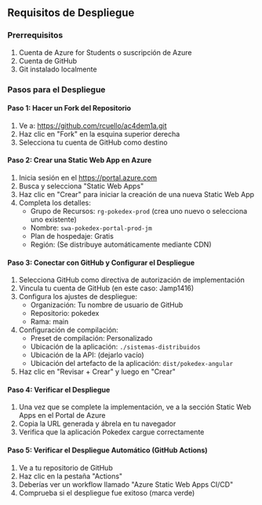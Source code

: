 ## Requisitos de Despliegue

### Prerrequisitos
1. Cuenta de Azure for Students o suscripción de Azure
2. Cuenta de GitHub
3. Git instalado localmente

### Pasos para el Despliegue

#### Paso 1: Hacer un Fork del Repositorio
1. Ve a: https://github.com/rcuello/ac4dem1a.git
2. Haz clic en "Fork" en la esquina superior derecha
3. Selecciona tu cuenta de GitHub como destino

#### Paso 2: Crear una Static Web App en Azure
1. Inicia sesión en el https://portal.azure.com
2. Busca y selecciona "Static Web Apps"
3. Haz clic en "Crear" para iniciar la creación de una nueva Static Web App
4. Completa los detalles:
   - Grupo de Recursos: `rg-pokedex-prod` (crea uno nuevo o selecciona uno existente)
   - Nombre: `swa-pokedex-portal-prod-jm`
   - Plan de hospedaje: Gratis
   - Región: (Se distribuye automáticamente mediante CDN)

#### Paso 3: Conectar con GitHub y Configurar el Despliegue
1. Selecciona GitHub como directiva de autorización de implementación
2. Vincula tu cuenta de GitHub (en este caso: Jamp1416)
3. Configura los ajustes de despliegue:
   - Organización: Tu nombre de usuario de GitHub
   - Repositorio: pokedex
   - Rama: main
4. Configuración de compilación:
   - Preset de compilación: Personalizado
   - Ubicación de la aplicación: `./sistemas-distribuidos`
   - Ubicación de la API: (dejarlo vacío)
   - Ubicación del artefacto de la aplicación: `dist/pokedex-angular`
5. Haz clic en "Revisar + Crear" y luego en "Crear"

#### Paso 4: Verificar el Despliegue
1. Una vez que se complete la implementación, ve a la sección Static Web Apps en el Portal de Azure
2. Copia la URL generada y ábrela en tu navegador
3. Verifica que la aplicación Pokedex cargue correctamente

#### Paso 5: Verificar el Despliegue Automático (GitHub Actions)
1. Ve a tu repositorio de GitHub
2. Haz clic en la pestaña "Actions"
3. Deberías ver un workflow llamado "Azure Static Web Apps CI/CD"
4. Comprueba si el despliegue fue exitoso (marca verde)




